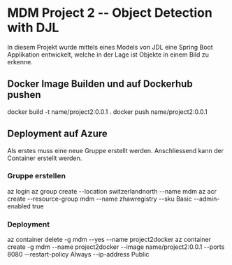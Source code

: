 # MDM Project 2 -- Object Detection with DJL
In diesem Projekt wurde mittels eines Models von JDL eine Spring Boot Applikation entwickelt, welche in der Lage ist Objekte in einem Bild zu erkenne. 

## Docker Image Builden und auf Dockerhub pushen
docker build -t name/project2:0.0.1 .
docker push name/project2:0.0.1

## Deployment auf Azure
Als erstes muss eine neue Gruppe erstellt werden. Anschliessend kann der Container erstellt werden. 

### Gruppe erstellen
az login
az group create --location switzerlandnorth --name mdm
az acr create --resource-group mdm --name zhawregistry --sku Basic --admin-enabled true

### Deployment
az container delete -g mdm --yes --name project2docker 
az container create -g mdm --name project2docker --image name/project2:0.0.1 --ports 8080 --restart-policy Always --ip-address Public
